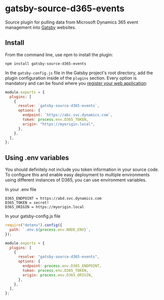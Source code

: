 # gatsby-source-d365-events

Source plugin for pulling data from Microsoft Dynamics 365 event management into [Gatsby](https://www.gatsbyjs.org/) websites.

## Install

From the command line, use npm to install the plugin:

```console
npm install gatsby-source-d365-events
```

In the `gatsby-config.js` file in the Gatsby project's root directory, add the plugin configuration inside of the `plugins` section. Every option is mandatory and can be found where you [register your web application](https://docs.microsoft.com/en-us/dynamics365/marketing/developer/register-web-application-events-api):

```js:title=gatsby-config.js
module.exports = {
  plugins: [
    {
      resolve: `gatsby-source-d365-events`,
      options: {
        endpoint: `https://abc.svc.dynamics.com`,
        token: process.env.D365_TOKEN,
        origin: "https://myorigin.local",
      },
    },
  ],
};
```

## Using .env variables

You should definitely not include you token information in your source code. To configure this and enable easy deployment to multiple environments using different instances of D365, you can use environment variables.

In your .env file

```text:title=.env
D365_ENDPOINT = https://abd.svc.dynamics.com
D365_TOKEN = secret!
D365_ORIGIN = https://myorigin.local
```

In your gatsby-config.js file

```js:title=gatsby-config.js
require("dotenv").config({
  path: `.env.${process.env.NODE_ENV}`,
});

module.exports = {
  plugins: [
    {
      resolve: "gatsby-source-d365-events",
      options: {
        endpoint: process.env.D365_ENDPOINT,
        token: process.env.D365_TOKEN,
        origin: process.env.D365_ORIGIN,
      },
    },
  ],
};
```
